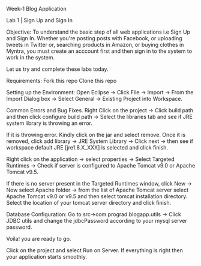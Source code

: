 Week-1 Blog Application


Lab 1 | Sign Up and Sign In

Objective: 
To understand the basic step of all web applications i.e Sign Up and Sign In. Whether you're posting posts with Facebook, or  uploading tweets in Twitter or, searching products in Amazon, or buying clothes in Myntra, you must create an acccount first and then sign in to the system to work in the system.

Let us try and complete these labs today.


Requirements:
Fork this repo
Clone this repo

Setting up the Environment:
Open Eclipse -> Click File -> Import -> From the Import Dialog box -> Select General -> Existing Project into Workspace.

Common Errors and Bug Fixes.
Right Click on the project -> Click build path and then click configure build path -> Select the libraries tab and see if JRE system library is throwing an error.

If it is throwing error. Kindly click on the jar and select remove. Once it is removed, click add library -> JRE System Library -> Click next -> then see if workspace default JRE [jre1.8.X_XXX] is selected and click finish.

Right click on the application -> select properties -> Select Targeted Runtimes -> Check if server is configured to Apache Tomcat v9.0 or Apache Tomcat v9.5.

If there is no server present in the Targeted Runtimes window, click New -> Now select Apache folder -> from the list of Apache Tomcat server select Apache Tomcat v9.0 or v9.5 and then select tomcat installation directory. Select the location of your tomcat server directory and click finish.

Database Configuration:
Go to src->com.prograd.blogapp.utils -> Click JDBC utils and change the jdbcPassword according to your mysql server password.

Voila! you are ready to go.

Click on the project and select Run on Server. If everything is right then your application starts smoothly.

